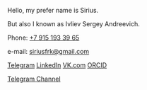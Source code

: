 Hello, my prefer name is Sirius. 

But also I known as Ivliev Sergey Andreevich.

Phone: [+7 915 193 39 65](callto:+79151933965)

e-mail: siriusfrk@gmail.com

[Telegram](https://t.me/siriusfreak) [LinkedIn](https://www.linkedin.com/in/siriusfreak/) [VK.com](https://vk.com/siriusfreak) [ORCID](https://orcid.org/my-orcid?orcid=0000-0002-2860-2711) 

[Telegram Channel](https://t.me/siriusfrk)